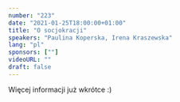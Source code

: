 ```yaml
---
number: "223"
date: "2021-01-25T18:00:00+01:00"
title: "O socjokracji"
speakers: "Paulina Koperska, Irena Kraszewska"
lang: "pl"
sponsors: [""]
videoURL: ""
draft: false
---
```


Więcej informacji już wkrótce :)


